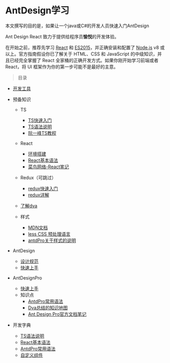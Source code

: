 
# AntDesign学习
本文撰写的目的是，如果让一个java或C#的开发人员快速入门AntDesign

Ant Design React 致力于提供给程序员**愉悦**的开发体验。

在开始之前，推荐先学习 [React](http://reactjs.org/) 和 [ES2015](http://babeljs.io/docs/learn-es2015/)，并正确安装和配置了 [Node.js](https://nodejs.org/) v8 或以上。官方指南假设你已了解关于 HTML、CSS 和 JavaScript 的中级知识，并且已经完全掌握了 React 全家桶的正确开发方式。如果你刚开始学习前端或者 React，将 UI 框架作为你的第一步可能不是最好的主意。





> 目录



* [开发工具](doc/env.md)

* 预备知识

  * TS

    * [TS快速入门](doc/ts.md)
    * [TS语法说明](doc/ts-detail.md)
    * [阮一峰TS教程](https://ts.xcatliu.com/basics)
  * React

    * [环境搭建](doc/react-env.md)
    * [React基本语法](doc/react-first.md)
    * [菜鸟网络-React笔记](https://github.com/fanhualei/antDesignPro_study/blob/master/doc/react.md)
  * Redux（可跳过）

    * [redux快速入门](doc/redux-first.md)
    * [redux详解](https://github.com/fanhualei/antDesignPro_study/blob/master/doc/redux.md)
  * [了解dva](https://github.com/fanhualei/antDesignPro_study/blob/master/doc/dva.md)
  * 样式
    * [MDN文档](https://developer.mozilla.org/zh-CN/docs/Web/CSS/Reference)
    * [less CSS 预处理语言](http://lesscss.cn/)
    * [antdPro关于样式的说明](https://ant-design-pro.gitee.io/docs/style-cn)

* AntDesign

  * [设计规范](doc/design-spec.md)
  * [快速上手](doc/antd-start.md)
  
* AntDesignPro

  * [快速上手](doc/antdpro-start.md)
  * 知识点
    * [AntdPro常用语法](doc/antdpro-useful.md)
    * [Dva总结的知识地图](https://dvajs.com/knowledgemap/)
    * [Ant Design Pro官方文档笔记](https://github.com/fanhualei/antDesignPro_study/blob/master/doc/first.md)
  
* 开发字典

  * [TS语法说明](doc/ts-detail.md)
  * [React基本语法](doc/react-first.md)
  * [AntdPro常用语法](doc/antdpro-useful.md)
  * [自定义组件](doc/common-util.md)
  
  

